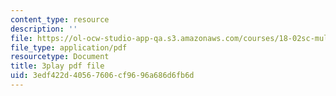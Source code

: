 ```yaml
---
content_type: resource
description: ''
file: https://ol-ocw-studio-app-qa.s3.amazonaws.com/courses/18-02sc-multivariable-calculus-fall-2010/3edf422d40567606cf9696a686d6fb6d_RoTz_ylFHfY.pdf
file_type: application/pdf
resourcetype: Document
title: 3play pdf file
uid: 3edf422d-4056-7606-cf96-96a686d6fb6d
---
```

